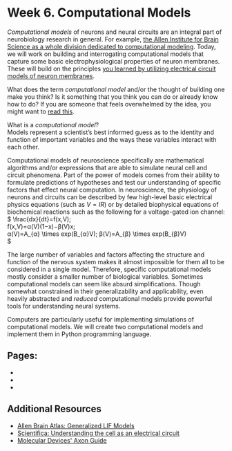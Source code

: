 # Week 6. Computational Models

*Computational models* of neurons and neural circuits are an integral part of neurobiology research in general. For example, [the Allen Institute for Brain Science as a whole division dedicated to computational modeling](https://portal.brain-map.org/explore/models). Today, we will work on building and interrogating computational models that capture some basic electrophysiological properties of neuron membranes. These will build on the principles [you learned by utilizing electrical circuit models of neuron membranes](../passive-membrane-models/passive-membrane-models_landing.md).

What does the term *computational model* and/or the thought of building one make you think? Is it something that you think you can do or already know how to do? If you are someone that feels overwhelmed by the idea, you might want to [read this](https://medium.com/the-spike/there-is-no-such-thing-as-a-computational-person-cca658b5c8f9).

What is a *computational model*?  
Models represent a scientist’s best informed guess as to the identity and function of important variables and the ways these variables interact with each other.

Computational models of neuroscience specifically are mathematical algorithms and/or expressions that are able to simulate neural cell and circuit phenomena. Part of the power of models comes from their ability to formulate predictions of hypotheses and test our understanding of specific factors that effect neural computation. In neuroscience, the physiology of neurons and circuits can be described by few high-level basic electrical physics equations (such as $V=IR$) or by detailed biophysical equations of biochemical reactions such as the following for a voltage-gated ion channel:
$
\frac{dx}{dt}=f(x,V);  
f(x,V)=α(V)(1−x)−β(V)x;  
α(V)=A_{α} \times exp(B_{α}V); 
β(V)=A_{β} \times exp(B_{β}V)  
$

The large number of variables and factors affecting the structure and function of the nervous system makes it almost impossible for them all to be considered in a single model. Therefore, specific computational models mostly consider a smaller number of biological variables. Sometimes computational models can seem like absurd simplifications. Though somewhat constrained in their generalizability and applicability, even heavily abstracted and *reduced* computational models provide powerful tools for understanding neural systems.  

Computers are particularly useful for implementing simulations of computational models. We will create two computational models and implement them in Python programming language. 


## Pages:
- [](../computational-model/Lab-Manual_computational-model.md)
- [](../computational-model/Data-Explorer_computational-model.ipynb)
- [](../computational-model/Responses_computational-model.ipynb)

## Additional Resources

- [Allen Brain Atlas: Generalized LIF Models](http://alleninstitute.github.io/AllenSDK/glif_models.html)
- [Scientifica: Understanding the cell as an electrical circuit](https://www.scientifica.uk.com/learning-zone/understanding-the-cell-as-an-electrical-circuit)
- [Molecular Devices' Axon Guide](https://www.moleculardevices.com/en/assets/user-guide/dd/cns/axon-guide-to-electrophysiology-and-biophysics-laboratory-techniques#gref)


